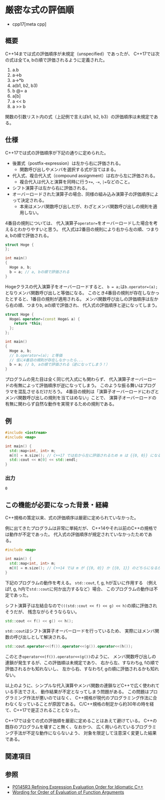 # 厳密な式の評価順
* cpp17[meta cpp]

## 概要

C++14までは式の評価順序が未規定（unspecified）であったが、
C++17では次の式は全てa, bの順で評価されるように定義された。

1. a.b
1. a->b
1. a->*b
1. a(b1, b2, b3)
1. b @= a
1. a[b]
1. a << b
1. a >> b

関数の引数リスト内の式（上記例で言えばb1, b2, b3）の評価順序は未規定である。


## 仕様

C++17では式の評価順序が下記の通りに定められた。

- 後置式（postfix-expression）は左から右に評価される。
    - 関数呼び出しやメンバを選択する式が当てはまる。
- 代入式、複合代入式（compound assignment）は右から左に評価される。
    - 複合代入は代入と演算を同時に行う`+=`, `-=`, `|=`などのこと。
- シフト演算子は左から右に評価される。
- オーバーロードされた演算子の場合、同様の組み込み演算子の評価順序によって決定される。
    - 本来はメンバ関数呼び出しだが、わざとメンバ関数呼び出しの規則を適用しない。

4番目の規則については、
代入演算子`operator=`をオーバーロードした場合を考えるとわかりやすいと思う。
代入式は2番目の規則により右から左の順、つまりa, bの順で評価される。

```cpp
struct Hoge {
};

int main()
{
  Hoge a, b;
  b = a; // a, bの順で評価される
}
```

Hogeクラスの代入演算子をオーバーロードすると、
`b = a;`は`b.operator=(a);`となりメンバ関数呼び出しと等価になる。
このとき4番目の規則が存在しなかったとすると、1番目の規則が適用される。
メンバ関数呼び出しの評価順序は左から右の順、つまりb, aの順で評価され、
代入式の評価順序と逆になってしまう。

```cpp
struct Hoge {
  Hoge& operator=(const Hoge& a) {
    return *this;
  };
};

int main()
{
  Hoge a, b;
  // b.operator=(a); と等価
  // 仮に4番目の規則が存在しなかったら...
  b = a; // b, aの順で評価される（逆になってしまう！）
}
```

プログラムの見た目は全く同じ代入式にも関わらず、
代入演算子オーバーロードの有無によって評価順序が逆になってしまう。
このような振る舞いはプログラマを混乱させるだけだろう。
4番目の規則は「演算子オーバーロードにわざとメンバ関数呼び出しの規則を当てはめない」ことで、
演算子オーバーロードの有無に関わらず自然な動作を実現するための規則である。


## 例

```cpp example
#include <iostream>
#include <map>

int main() {
  std::map<int, int> m;
  m[0] = m.size(); // C++17 では右から左に評価されるため m は {{0, 0}} になる
  std::cout << m[0] << std::endl;
}
```


### 出力

```
0
```


## この機能が必要になった背景・経緯

C++規格の策定以来、式の評価順序は厳密に定められていなかった。

例に出てきたプログラムは非常に単純だが、
C++14やそれ以前のC++の規格では動作が不定であった。
代入式の評価順序が規定されていなかったためである。

```cpp example
#include <map>

int main() {
  std::map<int, int> m;
  m[0] = m.size(); // C++14 では m が {{0, 0}} か {{0, 1}} のどちらになるか不定
}
```

下記のプログラムの動作を考える。
`std::cout`, f, g, hが互いに作用する
（例えばf, g, h内で`std::cout`に何か出力するなど）場合、
このプログラムの動作は不定であった。

シフト演算子は左結合なので`(((std::cout << f) << g) << h)`の順に評価されそうだが、
残念ながらそうならない。

```cpp
std::cout << f() << g() << h();
```

`std::cout`はシフト演算子オーバーロードを行っているため、
実際にはメンバ関数の呼び出しとして解決される。

```cpp
std::cout.operator<<(f()).operator<<(g()).operator<<(h());
```

このとき`operator<<(f()).operator<<(g())`のように、
メンバ関数呼び出しの連鎖が発生するが、この評価順は未規定であり、
右から左、すなわちg, fの順で評価されるかも知れないし、
左から右、すなわちf, gの順に評価されるかも知れない。

以上のように、シンプルな代入演算やメンバ関数の連鎖などC++で広く使われている手法でさえ、
動作結果が不定となってしまう問題がある。
この問題はプログラミング作法が悪いのではなく、
C++規格が現代のプログラミング作法に合わなくなっていることが原因である。
C/C++規格の制定から約30年の時を経て、C++17で是正されることとなった。

C++17では全ての式の評価順を厳密に定めることはあえて避けている。
C++の既存のプログラムを壊すこと無く、なおかつ、
広く用いられているプログラミング手法が不定な動作にならないよう、
対象を限定して注意深く変更した結果である。


## 関連項目


## 参照
- [P0145R3 Refining Expression Evaluation Order for Idiomatic C++](http://www.open-std.org/jtc1/sc22/wg21/docs/papers/2016/p0145r3.pdf)
- [Wording for Order of Evaluation of Function Arguments](http://www.open-std.org/jtc1/sc22/wg21/docs/papers/2016/p0400r0.html)
